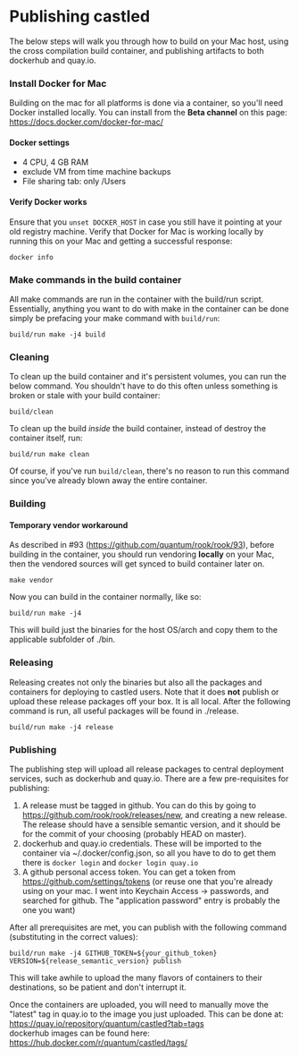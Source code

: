 # Publishing castled
The below steps will walk you through how to build on your Mac host, using the cross compilation build container, and publishing artifacts to both dockerhub and quay.io.

### Install Docker for Mac
Building on the mac for all platforms is done via a container, so you'll need Docker installed locally.  You can install from the **Beta channel** on this page:  
https://docs.docker.com/docker-for-mac/  

#### Docker settings
* 4 CPU, 4 GB RAM
* exclude VM from time machine backups
* File sharing tab: only /Users

#### Verify Docker works
Ensure that you `unset DOCKER_HOST` in case you still have it pointing at your old registry machine.  Verify that Docker for Mac is working locally by running this on your Mac and getting a successful response:
```
docker info
```

### Make commands in the build container
All make commands are run in the container with the build/run script.  Essentially, anything you want to do with make in the container can be done simply be prefacing your make command with `build/run`:
```
build/run make -j4 build
```

### Cleaning
To clean up the build container and it's persistent volumes, you can run the below command.  You shouldn't have to do this often unless something is broken or stale with your build container:
```
build/clean
```
To clean up the build *inside* the build container, instead of destroy the container itself, run:
```
build/run make clean
```
Of course, if you've run `build/clean`, there's no reason to run this command since you've already blown away the entire container.

### Building
#### Temporary vendor workaround
As described in #93 (https://github.com/quantum/rook/rook/93), before building in the container, you should run vendoring **locally** on your Mac, then the vendored sources will get synced to build container later on.
```
make vendor
```

Now you can build in the container normally, like so:
```
build/run make -j4
```
This will build just the binaries for the host OS/arch and copy them to the applicable subfolder of ./bin.

### Releasing
Releasing creates not only the binaries but also all the packages and containers for deploying to castled users.  Note that it does **not** publish or upload these release packages off your box.  It is all local.  After the following command is run, all useful packages will be found in ./release.
```
build/run make -j4 release
```

### Publishing
The publishing step will upload all release packages to central deployment services, such as dockerhub and quay.io.  There are a few pre-requisites for publishing:  
1. A release must be tagged in github.  You can do this by going to https://github.com/rook/rook/releases/new, and creating a new release.  The release should have a sensible semantic version, and it should be for the commit of your choosing (probably HEAD on master).
2. dockerhub and quay.io credentials.  These will be imported to the container via ~/.docker/config.json, so all you have to do to get them there is `docker login` and `docker login quay.io`  
3. A github personal access token.  You can get a token from https://github.com/settings/tokens (or reuse one that you're already using on your mac.  I went into Keychain Access -> passwords, and searched for github.  The "application password" entry is probably the one you want)  
	
After all prerequisites are met, you can publish with the following command (substituting in the correct values):
```
build/run make -j4 GITHUB_TOKEN=${your_github_token} VERSION=${release_semantic_version} publish
```
This will take awhile to upload the many flavors of containers to their destinations, so be patient and don't interrupt it.

Once the containers are uploaded, you will need to manually move the "latest" tag in quay.io to the image you just uploaded.  This can be done at:
https://quay.io/repository/quantum/castled?tab=tags  
dockerhub images can be found here: https://hub.docker.com/r/quantum/castled/tags/
